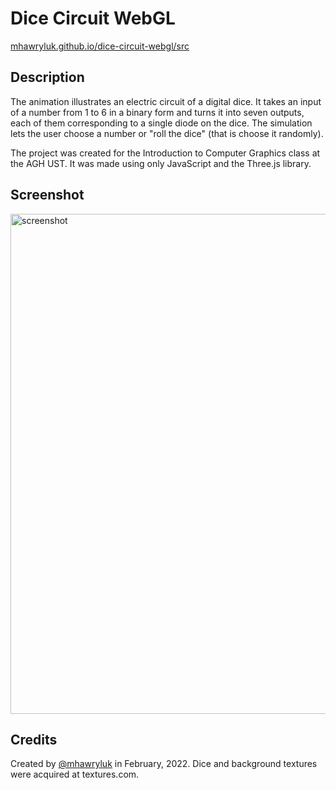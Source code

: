 # Dice Circuit WebGL

[mhawryluk.github.io/dice-circuit-webgl/src](https://mhawryluk.github.io/dice-circuit-webgl/src)

## Description

The animation illustrates an electric circuit of a digital dice. It takes an input of a number from 1 to 6 in a binary form and turns it into seven outputs, each of them corresponding to a single diode on the dice. The simulation lets the user choose a number or "roll the dice" (that is choose it randomly).

The project was created for the Introduction to Computer Graphics class at the AGH UST. It was made using only JavaScript and the Three.js library.

## Screenshot

<img width="800" alt="screenshot" src="https://user-images.githubusercontent.com/70582973/154154998-82733925-7c75-4c0f-8fae-dd0468b5e1d3.png">

## Credits
Created by [@mhawryluk](https://www.github.com/mhawryluk) in February, 2022.
Dice and background textures were acquired at textures.com.
